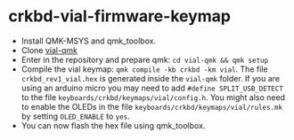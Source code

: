 # crkbd-vial-firmware-keymap

- Install QMK-MSYS and qmk\_toolbox.
- Clone [vial-qmk](https://github.com/vial-kb/vial-qmk)
- Enter in the repository and prepare qmk: `cd vial-qmk && qmk setup`
- Compile the vial keymap: `qmk compile -kb crkbd -km vial`. The file `crkbd_rev1_vial.hex` is generated inside the `vial-qmk` folder.
    If you are using an arduino micro you may need to add `#define SPLIT_USB_DETECT` to the file `keyboards/crkbd/keymaps/vial/config.h`. You might also need to enable the OLEDs in the file `keyboards/crkbd/keymaps/vial/rules.mk` by setting `OLED_ENABLE` to `yes`.
- You can now flash the hex file using qmk\_toolbox.
